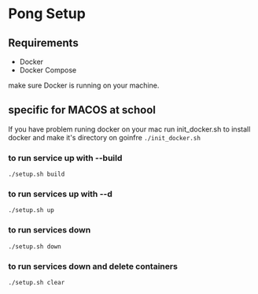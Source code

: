 # Pong Setup

## Requirements

- Docker
- Docker Compose

make sure Docker is running on your machine.

## specific for MACOS at school

If you have problem runing docker on your mac run init_docker.sh to install docker and make it's directory on goinfre
``
./init_docker.sh
``

### to run service up with --build
``
./setup.sh build
``

### to run services up with --d
``
./setup.sh up
``

### to run services down
``
./setup.sh down
``

### to run services down and delete containers
``
./setup.sh clear
``
